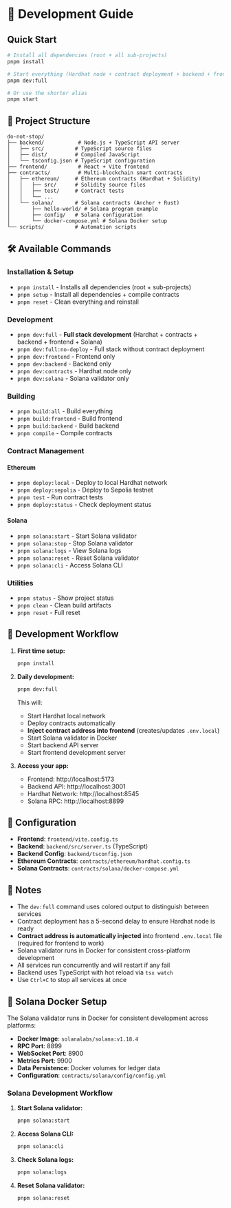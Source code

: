 # 🚀 Development Guide

## Quick Start

```bash
# Install all dependencies (root + all sub-projects)
pnpm install

# Start everything (Hardhat node + contract deployment + backend + frontend + Solana)
pnpm dev:full

# Or use the shorter alias
pnpm start
```

## 📁 Project Structure

```
do-not-stop/
├── backend/           # Node.js + TypeScript API server
│   ├── src/          # TypeScript source files
│   ├── dist/         # Compiled JavaScript
│   └── tsconfig.json # TypeScript configuration
├── frontend/          # React + Vite frontend
├── contracts/         # Multi-blockchain smart contracts
│   ├── ethereum/     # Ethereum contracts (Hardhat + Solidity)
│   │   ├── src/      # Solidity source files
│   │   ├── test/     # Contract tests
│   │   └── ...
│   └── solana/       # Solana contracts (Anchor + Rust)
│       ├── hello-world/ # Solana program example
│       ├── config/   # Solana configuration
│       └── docker-compose.yml # Solana Docker setup
└── scripts/          # Automation scripts
```

## 🛠️ Available Commands

### Installation & Setup
- `pnpm install` - Installs all dependencies (root + sub-projects)
- `pnpm setup` - Install all dependencies + compile contracts
- `pnpm reset` - Clean everything and reinstall

### Development
- `pnpm dev:full` - **Full stack development** (Hardhat + contracts + backend + frontend + Solana)
- `pnpm dev:full:no-deploy` - Full stack without contract deployment
- `pnpm dev:frontend` - Frontend only
- `pnpm dev:backend` - Backend only  
- `pnpm dev:contracts` - Hardhat node only
- `pnpm dev:solana` - Solana validator only

### Building
- `pnpm build:all` - Build everything
- `pnpm build:frontend` - Build frontend
- `pnpm build:backend` - Build backend
- `pnpm compile` - Compile contracts

### Contract Management
#### Ethereum
- `pnpm deploy:local` - Deploy to local Hardhat network
- `pnpm deploy:sepolia` - Deploy to Sepolia testnet
- `pnpm test` - Run contract tests
- `pnpm deploy:status` - Check deployment status

#### Solana
- `pnpm solana:start` - Start Solana validator
- `pnpm solana:stop` - Stop Solana validator
- `pnpm solana:logs` - View Solana logs
- `pnpm solana:reset` - Reset Solana validator
- `pnpm solana:cli` - Access Solana CLI

### Utilities
- `pnpm status` - Show project status
- `pnpm clean` - Clean build artifacts
- `pnpm reset` - Full reset

## 🎯 Development Workflow

1. **First time setup:**
   ```bash
   pnpm install
   ```

2. **Daily development:**
   ```bash
   pnpm dev:full
   ```
   This will:
   - Start Hardhat local network
   - Deploy contracts automatically
   - **Inject contract address into frontend** (creates/updates `.env.local`)
   - Start Solana validator in Docker
   - Start backend API server
   - Start frontend development server

3. **Access your app:**
   - Frontend: http://localhost:5173
   - Backend API: http://localhost:3001
   - Hardhat Network: http://localhost:8545
   - Solana RPC: http://localhost:8899

## 🔧 Configuration

- **Frontend**: `frontend/vite.config.ts`
- **Backend**: `backend/src/server.ts` (TypeScript)
- **Backend Config**: `backend/tsconfig.json`
- **Ethereum Contracts**: `contracts/ethereum/hardhat.config.ts`
- **Solana Contracts**: `contracts/solana/docker-compose.yml`

## 📝 Notes

- The `dev:full` command uses colored output to distinguish between services
- Contract deployment has a 5-second delay to ensure Hardhat node is ready
- **Contract address is automatically injected** into frontend `.env.local` file (required for frontend to work)
- Solana validator runs in Docker for consistent cross-platform development
- All services run concurrently and will restart if any fail
- Backend uses TypeScript with hot reload via `tsx watch`
- Use `Ctrl+C` to stop all services at once

## 🐳 Solana Docker Setup

The Solana validator runs in Docker for consistent development across platforms:

- **Docker Image**: `solanalabs/solana:v1.18.4`
- **RPC Port**: 8899
- **WebSocket Port**: 8900
- **Metrics Port**: 9900
- **Data Persistence**: Docker volumes for ledger data
- **Configuration**: `contracts/solana/config/config.yml`

### Solana Development Workflow

1. **Start Solana validator:**
   ```bash
   pnpm solana:start
   ```

2. **Access Solana CLI:**
   ```bash
   pnpm solana:cli
   ```

3. **Check Solana logs:**
   ```bash
   pnpm solana:logs
   ```

4. **Reset Solana validator:**
   ```bash
   pnpm solana:reset
   ```
